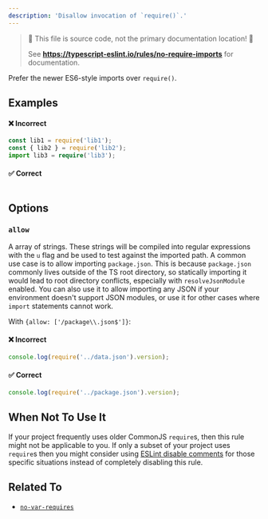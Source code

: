 ```yaml
---
description: 'Disallow invocation of `require()`.'
---
```


> 🛑 This file is source code, not the primary documentation location! 🛑
>
> See **https://typescript-eslint.io/rules/no-require-imports** for documentation.

Prefer the newer ES6-style imports over `require()`.

## Examples

<!--tabs-->

#### ❌ Incorrect

```ts
const lib1 = require('lib1');
const { lib2 } = require('lib2');
import lib3 = require('lib3');
```

#### ✅ Correct

```ts

```

<!--/tabs-->

## Options

### `allow`

A array of strings. These strings will be compiled into regular expressions with the `u` flag and be used to test against the imported path. A common use case is to allow importing `package.json`. This is because `package.json` commonly lives outside of the TS root directory, so statically importing it would lead to root directory conflicts, especially with `resolveJsonModule` enabled. You can also use it to allow importing any JSON if your environment doesn't support JSON modules, or use it for other cases where `import` statements cannot work.

With `{allow: ['/package\\.json$']}`:

<!--tabs-->

#### ❌ Incorrect

```ts
console.log(require('../data.json').version);
```

#### ✅ Correct

```ts
console.log(require('../package.json').version);
```

<!--/tabs-->

## When Not To Use It

If your project frequently uses older CommonJS `require`s, then this rule might not be applicable to you.
If only a subset of your project uses `require`s then you might consider using [ESLint disable comments](https://eslint.org/docs/latest/use/configure/rules#using-configuration-comments-1) for those specific situations instead of completely disabling this rule.

## Related To

- [`no-var-requires`](https://github.com/typescript-eslint/typescript-eslint/tree/main/packages/eslint-plugin/docs/rules/no-var-requires.mdx)
